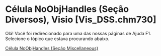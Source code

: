 
# Célula NoObjHandles (Seção Diversos), Visio [Vis_DSS.chm730]

Olá! Você foi redirecionado para uma das nossas páginas de Ajuda F1. Selecione o tópico que estava procurando abaixo.

[Célula NoObjHandles (Seção Miscellaneous)](http://msdn.microsoft.com/library/8e1c8c8f-4ed0-0f53-f93f-3a264edc02bd%28Office.15%29.aspx)
